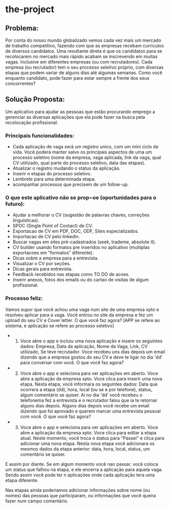 # the-project

## Problema:

Por conta do nosso mundo globalizado vemos cada vez mais um mercado de trabalho competitivo, fazendo com que as empresas recebam curriculos de diversos candidatos. Uma resultante direta é que os candidatos para se recolocarem no mercado mais rápido acabam se inscrevendo em muitas vagas. Inclusive em diferentes empresas (ou com recrutadores). Cada empresa (ou recrutador) tem o seu processo seletivo próprio, com diversas etapas que podem variar de alguns dias até algumas semanas. Como você enquanto candidato, pode fazer para estar sempre a frente dos seus concorrentes?


## Solução Proposta:
Um aplicativo para ajudar as pessoas que estão procurando emprego a gerenciar as diversas aplicações que ela pode fazer na busca pela recolocação profissional.


### Principais funcionalidades:
- Cada aplicação de vaga será um registro unico, com um mini ciclo de vida. Você poderá manter salvo os principais aspectos de uma um processo seletivo (nome da empresa, vaga aplicada, link da vaga, qual CV utilizado, qual parte do processo seletivo, data das etapas).
- Atualizar o registro mudando o status da aplicação.
- Inserir n etapas do processo seletivo.
- Lembrete para uma determinada etapa.
- acompanhar processos que precisem de um follow-up.


### O que este aplicativo não se prop~oe (oportunidades para o futuro):
- Ajudar a melhorar o CV (sugestão de palavras chaves, correções linguísticas).
- SPOC (Single Point of Contact) de CV.
- Exportacao de CV em PDF, DOC, ODF, Sites especializados.
- Importacao de CV pelo linkedin.
- Buscar vagas em sites pré-cadastrados (seek, trademe, absolute it).
- CV builder usando formatos pre inseridos no aplicativo (multiplas exportacoes em "formatos" diferente).
- Dicas sobre a empresa para a entrevista.
- Visualizar o CV por seções.
- Dicas gerais para entrevista.
- Feedback recebidos nas etapas como TO DO de acoes.
- Inserir anexos, fotos dos emails ou do cartao de visitas de algum profissional.

### Processo feliz:

Vamos supor que você achou uma vaga num site de uma empresa xpto e resolveu aplicar para a vaga. Você entrou no site da empresa e fez um upload do seu CV e Cover letter. O que você faz agora?
[APP se refere ao sistema, e aplicação se refere ao processo seletivo]
* 1) Voce abre o app e incluiu uma nova aplicação e insere os seguintes dados: Empresa, Data da aplicação, Nome da Vaga, Link, CV utilizado, Se teve recrutador.
Voce recebeu uns dias depois um email dizendo que a empresa gostou do seu CV e deve te ligar no dia 'dd' para conversar com você. O que você faz agora?
* 2) Voce abre o app e seleciona para ver aplicações em aberto. Voce abre a aplicação da empresa xpto. Voce clica para inserir uma nova etapa. Nesta etapa, você informara os seguintes dados: Data que ocorrera a etapa (dd), hora, local (ou se e por telefone), status, algum comentário se quiser.
Ai no dia 'dd' você recebeu o telefonema fez a entrevista e o recrutador falou que ia te retornar alguns dias depois. Alguns dias depois você recebe um email dizendo que foi aprovado e querem marcar uma entrevista pessoal com você. O que você faz agora?
* 3) Voce abre o app e seleciona para ver aplicações em aberto. Voce abre a aplicação da empresa xpto. Voce clica para editar a etapa atual. Neste momento, você troca o status para "Passei" e clica para adicionar uma nova etapa. Nesta nova etapa você adicionara os mesmos dados da etapa anterior: data, hora, local, status, um comentário se quiser.

E assim por diante. Se em algum momento você nao passar, você coloca um status que falhou na etapa, e ele encerra a aplicação para aquela vaga. Sendo assim você pode ter n aplicações onde cada aplicação tera uma etapa diferente.

Nas etapas ainda poderiamos adicionar informações sobre nome (ou nomes) das pessoas que participaram, ou informações que você queira fazer num campo comentário.
